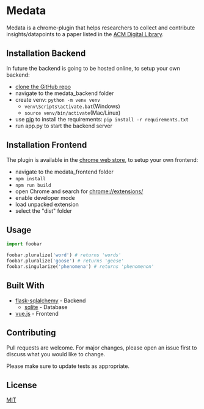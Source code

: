 # Medata 

Medata is a chrome-plugin that helps researchers to collect and contribute insights/datapoints to a paper listed in the [ACM Digital Library](https://dl.acm.org/).

## Installation Backend

In future the backend is going to be hosted online, to setup your own backend:

* [clone the GitHub repo](https://github.com)
* navigate to the medata_backend folder
* create venv: ```python -m venv venv```
    * ```venv\Scripts\activate.bat```(Windows)
    * ```source venv/bin/activate```(Mac/Linux)
* use [pip](https://pip.pypa.io/en/stable/) to install the requirements: ```pip install -r requirements.txt```
* run app.py to start the backend server


## Installation Frontend

The plugin is available in the [chrome web store](https://chrome.google.com/webstore/category/extensions?hl=en), to setup your own frontend:

* navigate to the medata_frontend folder
* ```npm install```
* ```npm run build```
* open Chrome and search for [chrome://extensions/](chrome://extensions/)
* enable developer mode 
* load unpacked extension 
* select the "dist" folder 




## Usage

```python
import foobar

foobar.pluralize('word') # returns 'words'
foobar.pluralize('goose') # returns 'geese'
foobar.singularize('phenomena') # returns 'phenomenon'
```

## Built With

* [flask-sqlalchemy](https://flask-sqlalchemy.palletsprojects.com/en/2.x/#) - Backend
  * [sqlite](https://www.sqlite.org/index.html)  - Database
* [vue.js](https://vuejs.org/) - Frontend


## Contributing
Pull requests are welcome. For major changes, please open an issue first to discuss what you would like to change.

Please make sure to update tests as appropriate.

## License
[MIT](https://ct/licenses/mit/)